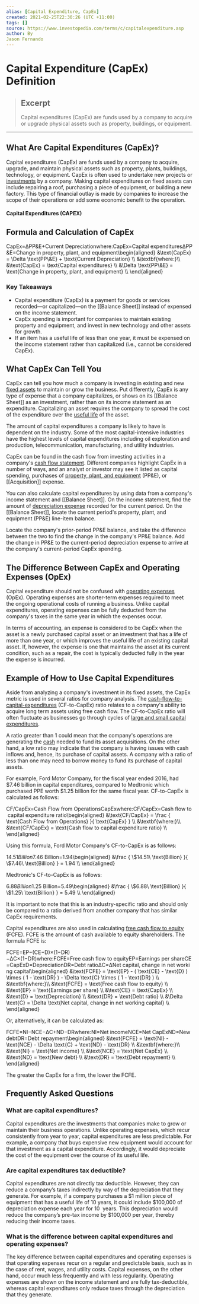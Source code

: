 ```yaml
---
alias: [Capital Expenditure, CapEx]
created: 2021-02-25T22:30:26 (UTC +11:00)
tags: []
source: https://www.investopedia.com/terms/c/capitalexpenditure.asp
author: By
Jason Fernando
---
```


# Capital Expenditure (CapEx) Definition

> ## Excerpt
> Capital expenditures (CapEx) are funds used by a company to acquire or upgrade physical assets such as property, buildings, or equipment.

---
## What Are Capital Expenditures (CapEx)?

Capital expenditures (CapEx) are funds used by a company to acquire, upgrade, and maintain physical assets such as property, plants, buildings, technology, or equipment. CapEx is often used to undertake new projects or [investments](https://www.investopedia.com/terms/c/capital-investment.asp) by a company. Making capital expenditures on fixed assets can include repairing a roof, purchasing a piece of equipment, or building a new factory. This type of financial outlay is made by companies to increase the scope of their operations or add some economic benefit to the operation.

#### Capital Expenditures (CAPEX)

## Formula and Calculation of CapEx

CapEx\=ΔPP&E+Current Depreciationwhere:CapEx\=Capital expendituresΔPP&E\=Change in property, plant, and equipment\\begin{aligned} &\\text{CapEx} = \\Delta \\text{PP\\&E} + \\text{Current Depreciation} \\\\ &\\textbf{where:}\\\\ &\\text{CapEx} = \\text{Capital expenditures} \\\\ &\\Delta \\text{PP\\&E} = \\text{Change in property, plant, and equipment} \\\\ \\end{aligned}

### Key Takeaways

-   Capital expenditure (CapEx) is a payment for goods or services recorded—or capitalized—on the [[Balance Sheet]] instead of expensed on the income statement.
-   CapEx spending is important for companies to maintain existing property and equipment, and invest in new technology and other assets for growth.
-   If an item has a useful life of less than one year, it must be expensed on the income statement rather than capitalized (i.e., cannot be considered CapEx).

## What CapEx Can Tell You

CapEx can tell you how much a company is investing in existing and new [fixed assets](https://www.investopedia.com/terms/f/fixedasset.asp) to maintain or grow the business. Put differently, CapEx is any type of expense that a company capitalizes, or shows on its [[Balance Sheet]] as an investment, rather than on its income statement as an expenditure. Capitalizing an asset requires the company to spread the cost of the expenditure over the [useful life](https://www.investopedia.com/terms/u/usefullife.asp) of the asset.

The amount of capital expenditures a company is likely to have is dependent on the industry. Some of the most capital-intensive industries have the highest levels of capital expenditures including oil exploration and production, telecommunication, manufacturing, and utility industries.

CapEx can be found in the cash flow from investing activities in a company's [cash flow statement](https://www.investopedia.com/investing/what-is-a-cash-flow-statement/). Different companies highlight CapEx in a number of ways, and an analyst or investor may see it listed as capital spending, purchases of [property, plant, and equipment](https://www.investopedia.com/terms/p/ppe.asp) (PP&E), or [[Acquisition]] expense.

You can also calculate capital expenditures by using data from a company's income statement and [[Balance Sheet]]. On the income statement, find the amount of [depreciation expense](https://www.investopedia.com/terms/d/depreciation.asp) recorded for the current period. On the [[Balance Sheet]], locate the current period's property, plant, and equipment (PP&E) line-item balance.

Locate the company's prior-period PP&E balance, and take the difference between the two to find the change in the company's PP&E balance. Add the change in PP&E to the current-period depreciation expense to arrive at the company's current-period CapEx spending.

## The Difference Between CapEx and Operating Expenses (OpEx)

Capital expenditure should not be confused with [operating expenses](https://www.investopedia.com/terms/o/operating_expense.asp) (OpEx). Operating expenses are shorter-term expenses required to meet the ongoing operational costs of running a business. Unlike capital expenditures, operating expenses can be fully deducted from the company's taxes in the same year in which the expenses occur.

In terms of accounting, an expense is considered to be CapEx when the asset is a newly purchased capital asset or an investment that has a life of more than one year, or which improves the useful life of an existing capital asset. If, however, the expense is one that maintains the asset at its current condition, such as a repair, the cost is typically deducted fully in the year the expense is incurred.

## Example of How to Use Capital Expenditures

Aside from analyzing a company's investment in its fixed assets, the CapEx metric is used in several ratios for company analysis. The [cash-flow-to-capital-expenditures](https://www.investopedia.com/terms/c/cashflow_capex.asp) (CF-to-CapEx) ratio relates to a company's ability to acquire long term assets using free cash flow. The CF-to-CapEx ratio will often fluctuate as businesses go through cycles of [large and small capital expenditures](https://www.investopedia.com/ask/answers/112814/what-are-some-examples-main-types-capital-expenditures-capex.asp).

A ratio greater than 1 could mean that the company's operations are generating the [cash](https://www.investopedia.com/terms/c/cash-available-for-distribution.asp) needed to fund its asset acquisitions. On the other hand, a low ratio may indicate that the company is having issues with cash inflows and, hence, its purchase of capital assets. A company with a ratio of less than one may need to borrow money to fund its purchase of capital assets.

For example, Ford Motor Company, for the fiscal year ended 2016, had $7.46 billion in capital expenditures, compared to Medtronic which purchased PPE worth $1.25 billion for the same fiscal year. CF-to-CapEx is calculated as follows:

CF/CapEx\=Cash Flow from OperationsCapExwhere:CF/CapEx\=Cash flow to capital expenditure ratio\\begin{aligned} &\\text{CF/CapEx} = \\frac { \\text{Cash Flow from Operations} }{ \\text{CapEx} } \\\\ &\\textbf{where:}\\\\ &\\text{CF/CapEx} = \\text{Cash flow to capital expenditure ratio} \\\\ \\end{aligned}

Using this formula, Ford Motor Company's CF-to-CapEx is as follows:

$14.51 Billion$7.46 Billion\=1.94\\begin{aligned} &\\frac { \\$14.51\\ \\text{Billion} }{ \\$7.46\\ \\text{Billion} } = 1.94 \\\\ \\end{aligned}

Medtronic's CF-to-CapEx is as follows:

$6.88 Billion$1.25 Billion\=5.49\\begin{aligned} &\\frac { \\$6.88\\ \\text{Billion} }{ \\$1.25\\ \\text{Billion} } = 5.49 \\\\ \\end{aligned}

It is important to note that this is an industry-specific ratio and should only be compared to a ratio derived from another company that has similar CapEx requirements.

Capital expenditures are also used in calculating [free cash flow to equity](https://www.investopedia.com/terms/f/freecashflowtoequity.asp) (FCFE). FCFE is the amount of cash available to equity shareholders. The formula FCFE is:

FCFE\=EP−(CE−D)×(1−DR)−ΔC×(1−DR)where:FCFE\=Free cash flow to equityEP\=Earnings per shareCE\=CapExD\=DepreciationDR\=Debt ratioΔC\=ΔNet capital, change in net working capital\\begin{aligned} &\\text{FCFE} = \\text{EP} - ( \\text{CE} - \\text{D} ) \\times ( 1 - \\text{DR} ) - \\Delta \\text{C} \\times ( 1 - \\text{DR} ) \\\\ &\\textbf{where:}\\\\ &\\text{FCFE} = \\text{Free cash flow to equity} \\\\ &\\text{EP} = \\text{Earnings per share} \\\\ &\\text{CE} = \\text{CapEx} \\\\ &\\text{D} = \\text{Depreciation} \\\\ &\\text{DR} = \\text{Debt ratio} \\\\ &\\Delta \\text{C} = \\Delta \\text{Net capital, change in net working capital} \\\\ \\end{aligned}

Or, alternatively, it can be calculated as: 

FCFE\=NI−NCE−ΔC+ND−DRwhere:NI\=Net incomeNCE\=Net CapExND\=New debtDR\=Debt repayment\\begin{aligned} &\\text{FCFE} = \\text{NI} - \\text{NCE} - \\Delta \\text{C} + \\text{ND} - \\text{DR} \\\\ &\\textbf{where:}\\\\ &\\text{NI} = \\text{Net income} \\\\ &\\text{NCE} = \\text{Net CapEx} \\\\ &\\text{ND} = \\text{New debt} \\\\ &\\text{DR} = \\text{Debt repayment} \\\\ \\end{aligned}

The greater the CapEx for a firm, the lower the FCFE.

## Frequently Asked Questions

### What are capital expenditures?

Capital expenditures are the investments that companies make to grow or maintain their business operations. Unlike operating expenses, which recur consistently from year to year, capital expenditures are less predictable. For example, a company that buys expensive new equipment would account for that investment as a capital expenditure. Accordingly, it would depreciate the cost of the equipment over the course of its useful life. 

### Are capital expenditures tax deductible?

Capital expenditures are not directly tax deductible. However, they can reduce a company’s taxes indirectly by way of the depreciation that they generate. For example, if a company purchases a $1 million piece of equipment that has a useful life of 10 years, it could include $100,000 of depreciation expense each year for 10  years. This depreciation would reduce the company’s pre-tax income by $100,000 per year, thereby reducing their income taxes.

### What is the difference between capital expenditures and operating expenses?

The key difference between capital expenditures and operating expenses is that operating expenses recur on a regular and predictable basis, such as in the case of rent, wages, and utility costs. Capital expenses, on the other hand, occur much less frequently and with less regularity. Operating expenses are shown on the income statement and are fully tax-deductible, whereas capital expenditures only reduce taxes through the depreciation that they generate.
